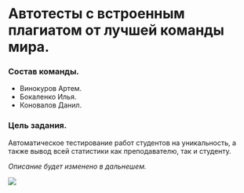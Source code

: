 # Автотесты с встроенным плагиатом от лучшей команды мира.

### Состав команды.
- Винокуров Артем.
- Бокаленко Илья.
- Коновалов Данил.

### Цель задания.
Автоматическое тестирование работ студентов на уникальность, а также вывод всей статистики как преподавателю, так и студенту.

*Описание будет изменено в дальнешем.*

![](https://drumshow.su/wp-content/uploads/2020/07/Coming-soon-1024x389.png)

